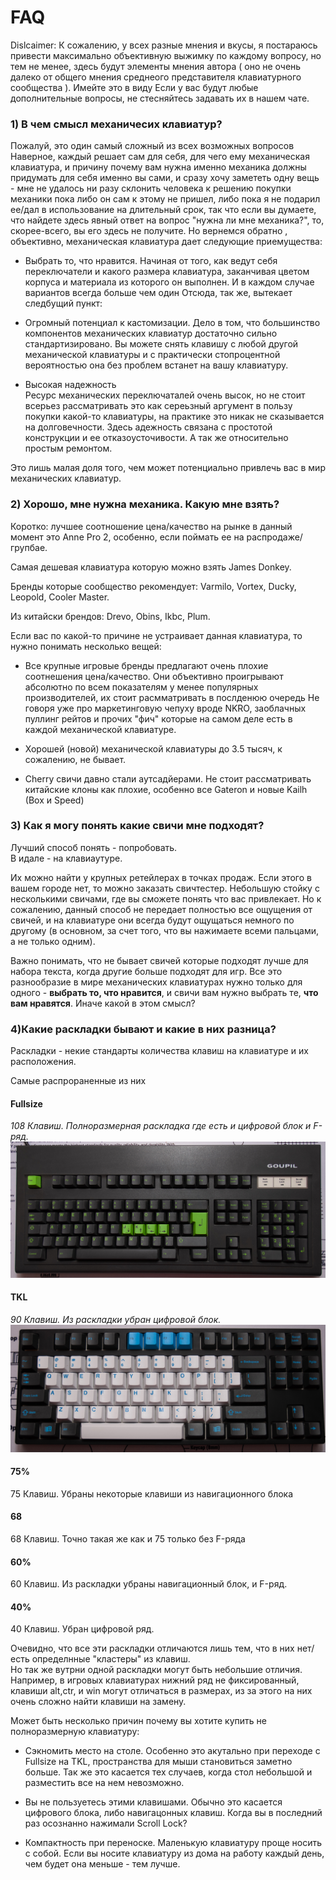 # FAQ

Dislcaimer: К сожалению, у всех разные мнения и вкусы, я постараюсь привести максимально объективную выжимку по каждому вопросу, но тем не менее, здесь будут элементы мнения автора ( оно не очень далеко от общего мнения среднеого представителя клавиатурного сообщества ). Имейте это в виду
Если у вас будут любые дополнительные вопросы, не стесняйтесь задавать их в нашем чате.

### 1) В чем смысл механичесих клавиатур?  

Пожалуй, это один самый сложный из всех возможных вопросов
Наверное, каждый решает сам для себя, для чего ему механическая клавиатура, и причину почему вам нужна именно механика должны придумать для себя именно вы сами, и сразу хочу замететь одну вещь - мне не удалось ни разу склонить человека к решению покупки механики пока либо он сам к этому не пришел, либо пока я не подарил ее/дал в использование на длительный срок, так что если вы думаете, что найдете здесь явный ответ на вопрос "нужна ли мне механика?", то, скорее-всего, вы его здесь не получите.
Но вернемся обратно , объективно, механическая клавиатура дает следующие приемущества:

   * Выбрать то, что нравится. Начиная от того, как ведут себя переключатели и какого размера клавиатура, заканчивая цветом корпуса и материала из которого он выполнен. И в каждом случае вариантов всегда больше чем один
Отсюда, так же, вытекает следбущий пункт:

   * Огромный потенциал к кастомизации. Дело в том, что большинство компонентов  механических клавиатур достаточно сильно стандартизировано. Вы можете снять клавишу с любой другой механической клавиатуры и с практически стопроцентной вероятностью она без проблем встанет на вашу клавиатуру. 

   * Высокая надежность  
Ресурс механических переключаталей очень высок, но не стоит всерьез рассматривать это как сереьзный аргумент в пользу покупки какой-то клавиатуры, на практике это никак не сказывается на долговечности. Здесь адежность связана с простотой конструкции и ее отказоусточивости. А так же относительно простым ремонтом. 

Это лишь малая доля того, чем может потенциально привлечь вас в мир механических клавиатур. 

### 2) Хорошо, мне нужна механика. Какую мне взять?  

Коротко: лучшее соотношение цена/качество на рынке в данный момент это Anne Pro 2, особенно, если поймать ее на распродаже/групбае.

Самая дешевая клавиатура которую можно взять James Donkey.

Бренды которые сообщество рекомендует:
Varmilo, Vortex, Ducky, Leopold, Cooler Master.

Из китайски брендов:
Drevo, Obins, Ikbc, Plum.

Если ваc по какой-то причине не устраивает данная клавиатура, то нужно понимать несколько вещей:

   * Все крупные игровые бренды предлагают очень плохие соотнешения цена/качество. Они объективно проигрывают абсолютно по всем показателям у менее популярных производителей, их стоит расмматривать в послденюю очередь
   Не говоря уже про маркетинговую чепуху вроде NKRO, заоблачных пуллинг рейтов и прочих "фич" которые на самом деле есть в каждой механической клавиатуре.

   * Хорошей (новой) механической клавиатуры до 3.5 тысяч, к сожалению, не бывает.

   * Cherry свичи давно стали аутсадйерами. Не стоит рассматривать китайские клоны как плохие, особенно все Gateron и новые Kailh (Box и Speed)

### 3) Как я могу понять какие свичи мне подходят?
Лучший способ понять - попробовать.   
В идале - на клавиаутуре.  

 Их можно найти у крупных ретейлерах в точках продаж. Если этого в вашем городе нет, то можно заказать свичтестер. Небольшую стойку с несколькими свичами, где вы сможете понять что вас привлекает. Но к сожалению, данный способ не передает полностью все ощущения от свичей, и на клавиатуре они всегда будут ощущаться немного по другому (в основном, за счет того, что вы нажимаете всеми пальцами, а не только одним).

Важно понимать, что не бывает свичей которые подходят лучше для набора текста, когда другие больше подходят для игр.
Все это разнообразие в мире механических клавиатурах нужно только для одного - **выбрать то, что нравится**, и свичи вам нужно выбрать те, **что вам нравятся**. Иначе какой в этом смысл?

### 4)Какие раскладки бывают и какие в них разница?

Раскладки - некие стандарты количества клавиш на клавиатуре и их расположения.

Самые распрораненные из них

#### Fullsize

*108 Клавиш. Полноразмерная раскладка где есть и цифровой блок и F-ряд.*
![Goupil G81-1236](images/Layout_Fullsize.jpg)  

#### TKL

*90 Клавиш. Из раскладки убран цифровой блок.*
![CoolerMaster Masterkey Pro S](images/layout_TKL.jpg)  
#### 75%

75 Клавиш. Убраны некоторые клавиши из навигационного блока

#### 68

68 Клавиш. Точно такая же как и 75 только без F-ряда

#### 60%

60 Клавиш. Из раскладки убраны навигационный блок, и F-ряд.

#### 40%

40 Клавиш. Убран цифровой ряд.

Очевидно, что все эти раскладки отличаются лишь тем, что в них нет/есть определнные "кластеры" из клавиш.  
Но так же вутрни одной раскладки могут быть небольшие отличия.
Например, в игровых клавиатурах нижний ряд не фиксированный, клавиши alt,ctr, и win могут отличаться в размерах, из за этого на них очень сложно найти клавиши на замену.

Может быть несколько причин почему вы хотите купить не полноразмерную клавиатуру:

* Сэкномить место на столе. Особенно это акутально при переходе с Fullsize на TKL, пространства для мыши становиться заметно больше. Так же это касается тех случаев, когда стол небольшой и разместить все на нем невозможно.

* Вы не пользуетесь этими клавишами. Обычно это касается цифрового блока, либо навигацонных клавиш. Когда вы в последний раз осознанно нажимали Scroll Lock?

* Компактность при переноске. Маленькую клавиатуру проще носить с собой. Если вы носите клавиатуру из дома на работу каждый день, чем будет она меньше - тем лучше.

  


